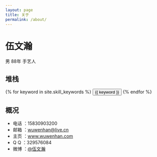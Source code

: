 ```yaml
---
layout: page
title: 关于
permalink: /about/
---
```


伍文瀚
===
男 88年 手艺人

## 堆栈
<div class="btn-inline">
{% for keyword in site.skill_keywords %} <button class="btn btn-outline" type="button">{{ keyword }}</button> {% endfor %}
</div>



## 概况

- 电话 ：15830903200
- 邮箱 ：wuwenhan@live.cn
- 主页 ：www.wuwenhan.com
- Q Q ：329576084
- 微博 ：[@伍文瀚](http://weibo.com/wenhando)
